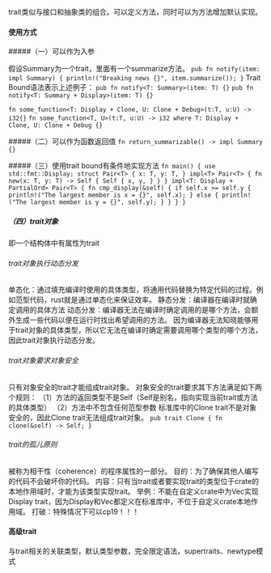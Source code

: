 trait类似与接口和抽象类的组合。可以定义方法，同时可以为方法增加默认实现。

#### 使用方式

#####（一）可以作为入参

假设Summary为一个trait，里面有一个summarize方法。
`pub fn notify(item: impl Summary) {
    println!("Breaking news {}", item.summarize());
}`
Trait Bound语法表示上述例子：
`pub fn notify<T: Summary>(item: T) {}`
`pub fn notify<T: Summary + Display>(item: T) {}`

`fn some_function<T: Display + Clone, U: Clone + Debug>(t:T, u:U) -> i32{}`
`fn some_function<T, U>(t:T, u:U) -> i32
where T: Display + Clone,
      U: Clone + Debug {}`

#####（二）可以作为函数返回值
`fn return_summarizable() -> impl Summary {}`


#####（三）使用trait bound有条件地实现方法
`fn main() {
    use std::fmt::Display;
    struct Pair<T> {
        x: T,
        y: T,
    }
    impl<T> Pair<T> {
        fn new(x: T, y: T) -> Self {
            Self {
                x,
                y,
            }
        }
    }
    impl<T: Display + PartialOrd> Pair<T> {
        fn cmp_display(&self) {
            if self.x >= self.y {
                println!("The largest member is x = {}", self.x);
            } else {
                println!("The largest member is y = {}", self.y);
            }
        }
    }
}`

##### （四）trait对象
即一个结构体中有属性为trait

###### trait对象执行动态分发
单态化：通过填充编译时使用的具体类型，将通用代码替换为特定代码的过程。例如范型代码，rust就是通过单态化来保证效率。
静态分发：编译器在编译时就确定调用的具体方法
动态分发：编译器无法在编译时确定调用的是哪个方法，会额外生成一些代码以便在运行时找出希望调用的方法。
因为编译器无法知晓能够用于trait对象的具体类型，所以它无法在编译时确定需要调用哪个类型的哪个方法，因此trait对象执行动态分发。

###### trait对象要求对象安全
只有对象安全的trait才能组成trait对象。
对象安全的trait要求其下方法满足如下两个规则：
（1）方法的返回类型不是Self（Self是别名，指向实现当前trait或方法的具体类型）
（2）方法中不包含任何范型参数
标准库中的Clone trait不是对象安全的，因此Clone trait无法组成trait对象。
`
pub trait Clone {
    fn clone(&self) -> Self;
}
`

###### trait的孤儿原则
被称为相干性（coherence）的程序属性的一部分。
目的：为了确保其他人编写的代码不会破坏你的代码。
内容：只有当trait或者要实现trait的类型位于crate的本地作用域时，才能为该类型实现trait。
举例：不能在自定义crate中为Vec<T>实现Display trait，因为Display和Vec<T>都定义在标准库中，不位于自定义crate本地作用域。
打破：特殊情况下可以cp19！！！



#### 高级trait
与trait相关的关联类型，默认类型参数，完全限定语法，supertraits、newtype模式
